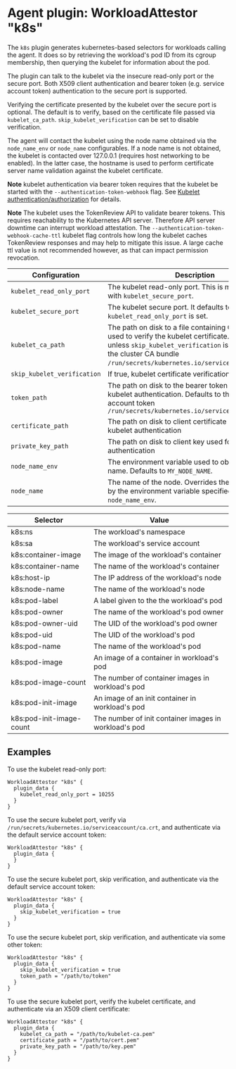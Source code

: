 # Agent plugin: WorkloadAttestor "k8s"

The `k8s` plugin generates kubernetes-based selectors for workloads calling the agent.
It does so by retrieving the workload's pod ID from its cgroup membership, then querying
the kubelet for information about the pod.

The plugin can talk to the kubelet via the insecure read-only port or the
secure port. Both X509 client authentication and bearer token (e.g. service
account token) authentication to the secure port is supported.

Verifying the certificate presented by the kubelet over the secure port is
optional. The default is to verify, based on the certificate file passed via
`kubelet_ca_path`. `skip_kubelet_verification` can be set to disable
verification.

The agent will contact the kubelet using the node name obtained via the
`node_name_env` or `node_name` configurables. If a node name is not obtained,
the kubelet is contacted over 127.0.0.1 (requires host networking to be
enabled). In the latter case, the hostname is used to perform certificate
server name validation against the kubelet certificate.

**Note** kubelet authentication via bearer token requires that the kubelet be
started with the `--authentication-token-webhook` flag. See [Kubelet authentication/authorization](https://kubernetes.io/docs/reference/command-line-tools-reference/kubelet-authentication-authorization/)
for details.

**Note** The kubelet uses the TokenReview API to validate bearer tokens. This
requires reachability to the Kubernetes API server. Therefore API server downtime can
interrupt workload attestation. The `--authentication-token-webhook-cache-ttl` kubelet flag
controls how long the kubelet caches TokenReview responses and may help to
mitigate this issue. A large cache ttl value is not recommended however, as
that can impact permission revocation.

| Configuration | Description |
| ------------- | ----------- |
| `kubelet_read_only_port` | The kubelet read-only port. This is mutually exlusive with `kubelet_secure_port`. |
| `kubelet_secure_port` | The kubelet secure port. It defaults to `10250` unless `kubelet_read_only_port` is set. |
| `kubelet_ca_path` | The path on disk to a file containing CA certificates used to verify the kubelet certificate. Required unless `skip_kubelet_verification` is set. Defaults to the cluster CA bundle `/run/secrets/kubernetes.io/serviceaccount/ca.crt`. |
| `skip_kubelet_verification` | If true, kubelet certificate verification is skipped |
| `token_path` | The path on disk to the bearer token used for kubelet authentication. Defaults to the service account token `/run/secrets/kubernetes.io/serviceaccount/token` |
| `certificate_path` | The path on disk to client certificate used for kubelet authentication |
| `private_key_path` | The path on disk to client key used for kubelet authentication |
| `node_name_env` | The environment variable used to obtain the node name. Defaults to `MY_NODE_NAME`. |
| `node_name` | The name of the node. Overrides the value obtained by the environment variable specified by `node_name_env`. |

| Selector | Value |
| -------- | ----- |
| k8s:ns                   | The workload's namespace |
| k8s:sa                   | The workload's service account |
| k8s:container-image      | The image of the workload's container |
| k8s:container-name       | The name of the workload's container |
| k8s:host-ip              | The IP address of the workload's node |
| k8s:node-name            | The name of the workload's node |
| k8s:pod-label            | A label given to the the workload's pod |
| k8s:pod-owner            | The name of the workload's pod owner |
| k8s:pod-owner-uid        | The UID of the workload's pod owner |
| k8s:pod-uid              | The UID of the workload's pod |
| k8s:pod-name             | The name of the workload's pod |
| k8s:pod-image            | An image of a container in workload's pod |
| k8s:pod-image-count      | The number of container images in workload's pod |
| k8s:pod-init-image       | An image of an init container in workload's pod |
| k8s:pod-init-image-count | The number of init container images in workload's pod |

## Examples

To use the kubelet read-only port:

```
WorkloadAttestor "k8s" {
  plugin_data {
    kubelet_read_only_port = 10255
  }
}
```

To use the secure kubelet port, verify via `/run/secrets/kubernetes.io/serviceaccount/ca.crt`, and authenticate via the default service account token:

```
WorkloadAttestor "k8s" {
  plugin_data {
  }
}
```

To use the secure kubelet port, skip verification, and authenticate via the default service account token:

```
WorkloadAttestor "k8s" {
  plugin_data {
    skip_kubelet_verification = true
  }
}
```

To use the secure kubelet port, skip verification, and authenticate via some other token:

```
WorkloadAttestor "k8s" {
  plugin_data {
    skip_kubelet_verification = true
    token_path = "/path/to/token"
  }
}
```

To use the secure kubelet port, verify the kubelet certificate, and authenticate via an X509 client certificate:

```
WorkloadAttestor "k8s" {
  plugin_data {
    kubelet_ca_path = "/path/to/kubelet-ca.pem"
    certificate_path = "/path/to/cert.pem"
    private_key_path = "/path/to/key.pem"
  }
}
```
